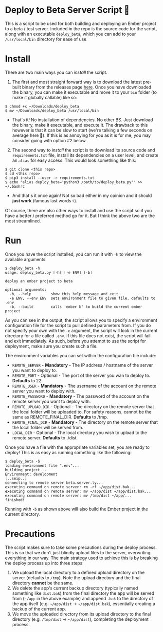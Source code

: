 # Deploy to Beta Server Script 🚀

This is a script to be used for both building and deploying an Ember project to a beta / test server. Included in the repo is the source code for the script, along with an executable `deploy_beta`, which you can add to your `/usr/local/bin` directory for ease of use.

# Install
There are two main ways you can *install* the script. 

1. The first and most straight forward way is to download the latest pre-built binary from the releases page [here](). Once you have downloaded the binary, you can make it executable and move it to your `bin` folder (to make it globally callable) like so:
```
$ chmod +x ~/Downloads/deploy_beta
$ mv ~/Downloads/deploy_beta /usr/local/bin
```
* That's it! No installation of dependencies. No other BS. Just download the binary, make it executable, and execute it. The drawback to this however is that it can be slow to start (we're talking a few seconds on average here 😬). If this is as annoying for you as it is for me, you may consider going with option #2 below. 

2. The second way to *install* the script is to download its source code and `requirements.txt` file, install its dependencies on a user level, and create an `alias` for easy access. This would look something like this:
```
$ git clone <this repo>
$ cd <this repo>
$ pip3 install --user -r requirements.txt
$ echo "alias deploy_beta='python3 /path/to/deploy_beta.py'" >> ~/.bashrc
```
* And that's it once again! Not so bad either in my opinion and it should **just work** (famous last words 💀).

Of course, there are also other ways to install and use the script so if you have a better / preferred method go for it. But I think the above two are the most streamlined.

# Run
Once you have the script installed, you can run it with `-h` to view the available arguments:
```
$ deploy_beta -h
usage: deploy_beta.py [-h] [-e ENV] [-b]

deploy an ember project to beta

optional arguments:
  -h, --help         show this help message and exit
  -e ENV, --env ENV  sets environment file to given file, defaults to .env
  -b, --build        calls 'ember b' to build the current ember project
```
As you can see in the output, the script allows you to specify a environment configuration file for the script to pull defined parameters from. If you do not specify your own with the `-e` argument, the script will look in the current directory for a file called `.env`. If this file does not exist, the script will fail and exit immediately. As such, before you attempt to use the script for deployment, make sure you create such a file. 

The environment variables you can set within the configuration file include:
* `REMOTE_SERVER` - **Mandatory** - The IP address / hostname of the server you want to deploy to.
* `REMOTE_PORT` - Optional - The port of the server you wan to deploy to. **Defaults** to 22.
* `REMOTE_USER` - **Mandatory** - The username of the account on the remote server you want to deploy with.
* `REMOTE_PASSWORD` - **Mandatory** - The password of the account on the remote server you want to deploy with.
* `REMOTE_UPLOAD_DIR` - Optional - The directory on the remote server that the local folder will be uploaded to. For safety reasons, cannot be the same as REMOTE_FINAL_DIR. **Defaults** to /tmp.
* `REMOTE_FINAL_DIR` - **Mandatory** - The directory on the remote server that the local folder will be served from.
* `LOCAL_DIR` - Optional - The local directory you wish to upload to the remote server. **Defaults** to ./dist.

Once you have a file with the appropriate variables set, you are ready to deploy! This is as easy as running something like the following:
```
$ deploy_beta -b
loading environment file ".env"...
building project...
Environment: development
[..snip..]
connecting to remote server beta.server.ly...
executing command on remote server: rm -rf ~/app/dist.bak...
executing command on remote server: mv ~/app/dist ~/app/dist.bak...
executing command on remote server: mv /tmp/dist ~/app/...
finished!
```
Running with `-b` as shown above will also build the Ember project in the current directory.

# Precautions
The script makes sure to take some precautions during the deploy process. This is so that we don't just blindly upload files to the server, overwriting everything in our way. The main strategy used to achieve this is by breaking the deploy process up into three steps:
1. We upload the local directory to a defined upload directory on the server (defaults to `/tmp`). Note the upload directory and the final directory **cannot** be the same.
2. We delete the app's current backup directory (typically named something like `dist.bak`) from the final directory the app will be served from (`~/app` in the above example) and append `.bak` to the directory of the app itself (e.g. `~/app/dist` -> `~/app/dist.bak`), essentially creating a backup of the current app. 
3. We move the uploaded directory from its upload directory to the final directory (e.g. `/tmp/dist` -> `~/app/dist`), completing the deployment process. 
